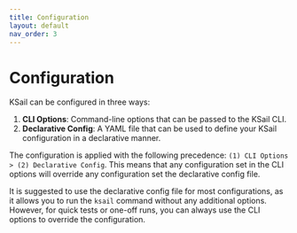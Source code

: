 ```yaml
---
title: Configuration
layout: default
nav_order: 3
---
```


# Configuration

KSail can be configured in three ways:

1. **CLI Options**: Command-line options that can be passed to the KSail CLI.
2. **Declarative Config**: A YAML file that can be used to define your KSail configuration in a declarative manner.

The configuration is applied with the following precedence: `(1) CLI Options > (2) Declarative Config`. This means that any configuration set in the CLI options will override any configuration set the declarative config file.

It is suggested to use the declarative config file for most configurations, as it allows you to run the `ksail` command without any additional options. However, for quick tests or one-off runs, you can always use the CLI options to override the configuration.
